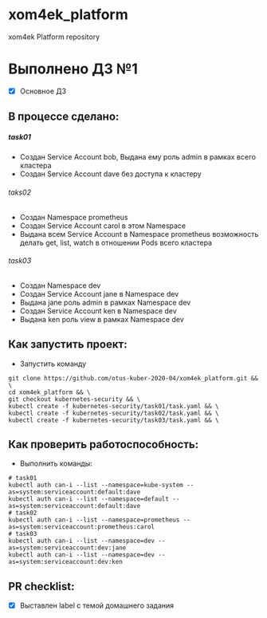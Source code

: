 # xom4ek_platform
xom4ek Platform repository

# Выполнено ДЗ №1

 - [x] Основное ДЗ

## В процессе сделано:

##### task01
- Cоздан Service Account bob, Выдана ему роль admin в рамках всего кластера
- Cоздан Service Account dave без доступа к кластеру

###### taks02
- Cоздан Namespace prometheus
- Cоздан Service Account carol в этом Namespace
- Выдана всем Service Account в Namespace prometheus возможность делать get, list, watch в отношении Pods всего кластера

###### task03
- Cоздан Namespace dev
- Cоздан Service Account jane в Namespace dev
- Выдана jane роль admin в рамках Namespace dev
- Cоздан Service Account ken в Namespace dev
- Выдана ken роль view в рамках Namespace dev

## Как запустить проект:
 - Запустить команду
 ```shell
 git clone https://github.com/otus-kuber-2020-04/xom4ek_platform.git && \
 cd xom4ek_platform && \
 git checkout kubernetes-security && \
 kubectl create -f kubernetes-security/task01/task.yaml && \
 kubectl create -f kubernetes-security/task02/task.yaml && \
 kubectl create -f kubernetes-security/task03/task.yaml && \
 ```

## Как проверить работоспособность:

 - Выполнить команды:
  ```shell
  # task01
  kubectl auth can-i --list --namespace=kube-system --as=system:serviceaccount:default:dave
  kubectl auth can-i --list --namespace=default --as=system:serviceaccount:default:dave
  # task02
  kubectl auth can-i --list --namespace=prometheus --as=system:serviceaccount:prometheus:carol
  # task03
  kubectl auth can-i --list --namespace=dev --as=system:serviceaccount:dev:jane
  kubectl auth can-i --list --namespace=dev --as=system:serviceaccount:dev:ken
  ```

## PR checklist:
 - [x] Выставлен label с темой домашнего задания
